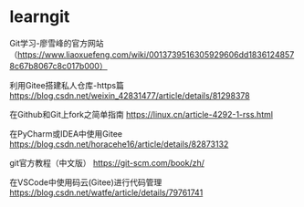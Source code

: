﻿# learngit
Git学习-廖雪峰的官方网站
（https://www.liaoxuefeng.com/wiki/0013739516305929606dd18361248578c67b8067c8c017b000）

利用Gitee搭建私人仓库-https篇
https://blog.csdn.net/weixin_42831477/article/details/81298378

在Github和Git上fork之简单指南
https://linux.cn/article-4292-1-rss.html

在PyCharm或IDEA中使用Gitee
https://blog.csdn.net/horacehe16/article/details/82873132

git官方教程（中文版）
https://git-scm.com/book/zh/

在VSCode中使用码云(Gitee)进行代码管理
https://blog.csdn.net/watfe/article/details/79761741
